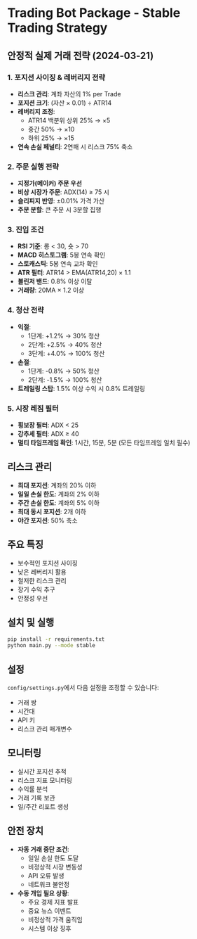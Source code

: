 # Trading Bot Package - Stable Trading Strategy

## 안정적 실제 거래 전략 (2024-03-21)

### 1. 포지션 사이징 & 레버리지 전략
- **리스크 관리**: 계좌 자산의 1% per Trade
- **포지션 크기**: (자산 × 0.01) ÷ ATR14
- **레버리지 조정**:
  - ATR14 백분위 상위 25% → ×5
  - 중간 50% → ×10
  - 하위 25% → ×15
- **연속 손실 페널티**: 2연패 시 리스크 75% 축소

### 2. 주문 실행 전략
- **지정가(메이커) 주문 우선**
- **비상 시장가 주문**: ADX(14) ≥ 75 시
- **슬리피지 반영**: ±0.01% 가격 가산
- **주문 분할**: 큰 주문 시 3분할 집행

### 3. 진입 조건
- **RSI 기준**: 롱 < 30, 숏 > 70
- **MACD 히스토그램**: 5봉 연속 확인
- **스토캐스틱**: 5봉 연속 교차 확인
- **ATR 필터**: ATR14 > EMA(ATR14,20) × 1.1
- **볼린저 밴드**: 0.8% 이상 이탈
- **거래량**: 20MA × 1.2 이상

### 4. 청산 전략
- **익절**:
  - 1단계: +1.2% → 30% 청산
  - 2단계: +2.5% → 40% 청산
  - 3단계: +4.0% → 100% 청산
- **손절**:
  - 1단계: -0.8% → 50% 청산
  - 2단계: -1.5% → 100% 청산
- **트레일링 스탑**: 1.5% 이상 수익 시 0.8% 트레일링

### 5. 시장 레짐 필터
- **횡보장 필터**: ADX < 25
- **강추세 필터**: ADX ≥ 40
- **멀티 타임프레임 확인**: 1시간, 15분, 5분 (모든 타임프레임 일치 필수)

## 리스크 관리
- **최대 포지션**: 계좌의 20% 이하
- **일일 손실 한도**: 계좌의 2% 이하
- **주간 손실 한도**: 계좌의 5% 이하
- **최대 동시 포지션**: 2개 이하
- **야간 포지션**: 50% 축소

## 주요 특징
- 보수적인 포지션 사이징
- 낮은 레버리지 활용
- 철저한 리스크 관리
- 장기 수익 추구
- 안정성 우선

## 설치 및 실행
```bash
pip install -r requirements.txt
python main.py --mode stable
```

## 설정
`config/settings.py`에서 다음 설정을 조정할 수 있습니다:
- 거래 쌍
- 시간대
- API 키
- 리스크 관리 매개변수

## 모니터링
- 실시간 포지션 추적
- 리스크 지표 모니터링
- 수익률 분석
- 거래 기록 보관
- 일/주간 리포트 생성

## 안전 장치
- **자동 거래 중단 조건**:
  - 일일 손실 한도 도달
  - 비정상적 시장 변동성
  - API 오류 발생
  - 네트워크 불안정
- **수동 개입 필요 상황**:
  - 주요 경제 지표 발표
  - 중요 뉴스 이벤트
  - 비정상적 가격 움직임
  - 시스템 이상 징후